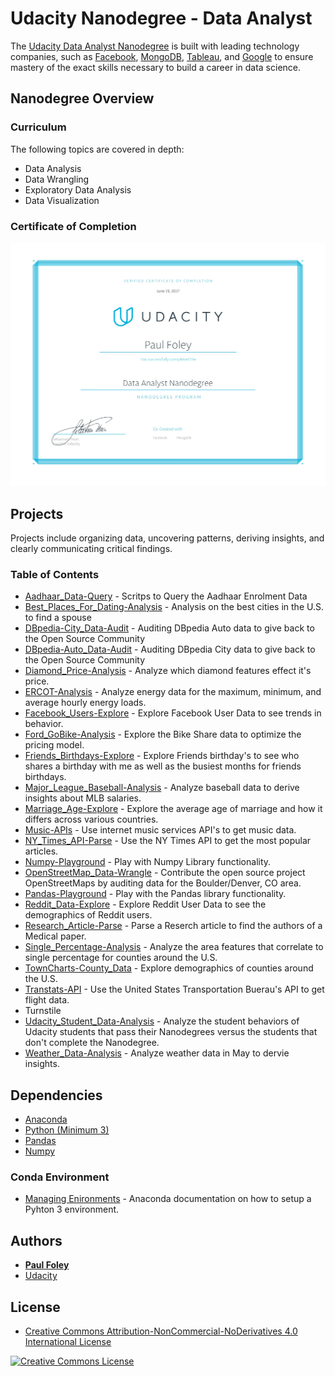 # Udacity Nanodegree - Data Analyst

The [Udacity Data Analyst Nanodegree](https://www.udacity.com/course/data-analyst-nanodegree--nd002) is built with leading technology companies, such as [Facebook](https://www.facebook.com/), [MongoDB](https://www.mongodb.com/), [Tableau](https://www.tableau.com/), and [Google](https://www.google.com/) to ensure mastery of the exact skills necessary to build a career in data science.


## Nanodegree Overview

### Curriculum
The following topics are covered in depth:

* Data Analysis
* Data Wrangling
* Exploratory Data Analysis
* Data Visualization

### Certificate of Completion

![Udacity Nanodegree Certificate Data Analyst](Certificate_Nanodegree-Data_Analyst.jpg?raw=true "Udacity Nanodegree Certificate Data Analyst")


## Projects

Projects include organizing data, uncovering patterns, deriving insights, and clearly communicating critical findings.

### Table of Contents

* [Aadhaar_Data-Query](Aadhaar_Data-Query) - Scritps to Query the Aadhaar Enrolment Data
* [Best_Places_For_Dating-Analysis](Best_Places_For_Dating-Analysis) - Analysis on the best cities in the U.S. to find a spouse
* [DBpedia-City_Data-Audit](DBpedia-City_Data-Audit) - Auditing DBpedia Auto data to give back to the Open Source Community
* [DBpedia-Auto_Data-Audit](DBpedia-Auto_Data-Audit) - Auditing DBpedia City data to give back to the Open Source Community
* [Diamond_Price-Analysis](Diamond_Price-Analysis) - Analyze which diamond features effect it's price.
* [ERCOT-Analysis](ERCOT-Analysis) - Analyze energy data for the maximum, minimum, and average hourly energy loads.
* [Facebook_Users-Explore](Facebook_Users-Explore) - Explore Facebook User Data to see trends in behavior.
* [Ford_GoBike-Analysis](Ford_GoBike-Analysis) - Explore the Bike Share data to optimize the pricing model.
* [Friends_Birthdays-Explore](Friends_Birthdays-Explore) - Explore Friends birthday's to see who shares a birthday with me as well as the busiest months for friends birthdays.
* [Major_League_Baseball-Analysis](Major_League_Baseball-Analysis) - Analyze baseball data to derive insights about MLB salaries.
* [Marriage_Age-Explore](Marriage_Age-Explore) - Explore the average age of marriage and how it differs across various countries.
* [Music-APIs](Music-APIs) - Use internet music services API's to get music data.
* [NY_Times_API-Parse](NY_Times_API-Parse) - Use the NY Times API to get the most popular articles.
* [Numpy-Playground](Numpy-Playground) - Play with Numpy Library functionality.
* [OpenStreetMap_Data-Wrangle](OpenStreetMap_Data-Wrangle) - Contribute the open source project OpenStreetMaps by auditing data for the Boulder/Denver, CO area.
* [Pandas-Playground](Pandas-Playground) - Play with the Pandas library functionality.
* [Reddit_Data-Explore](Reddit_Data-Explore) - Explore Reddit User Data to see the demographics of Reddit users.
* [Research_Article-Parse](Research_Article-Parse) - Parse a Reserch article to find the authors of a Medical paper.
* [Single_Percentage-Analysis](Single_Percentage-Analysis) - Analyze the area features that correlate to single percentage for counties around the U.S.
* [TownCharts-County_Data](TownCharts-County_Data) - Explore demographics of counties around the U.S.
* [Transtats-API](Transtats-API) - Use the United States Transportation Buerau's API to get flight data.
* Turnstile
* [Udacity_Student_Data-Analysis](Udacity_Student_Data-Analysis) - Analyze the student behaviors of Udacity students that pass their Nanodegrees versus the students that don't complete the Nanodegree.
* [Weather_Data-Analysis](Weather_Data-Analysis) - Analyze weather data in May to dervie insights.


## Dependencies

* [Anaconda](https://www.continuum.io/downloads)
* [Python (Minimum 3)](https://www.continuum.io/blog/developer-blog/python-3-support-anaconda)
* [Pandas](https://anaconda.org/anaconda/pandas)
* [Numpy](https://anaconda.org/anaconda/numpy)

### Conda Environment

* [Managing Enironments](https://conda.io/docs/using/envs.html) - Anaconda documentation on how to setup a Pyhton 3 environment.


## Authors

* **[Paul Foley](https://github.com/paulfoley)**
* [Udacity](https://www.udacity.com/)


## License

* <a rel="license" href="https://creativecommons.org/licenses/by-nc-nd/4.0/"> Creative Commons Attribution-NonCommercial-NoDerivatives 4.0 International License</a>

<a rel="license" href="https://creativecommons.org/licenses/by-nc-nd/4.0/">
	<img alt="Creative Commons License" style="border-width:0" src="https://i.creativecommons.org/l/by-nc-nd/4.0/88x31.png" />
</a>
